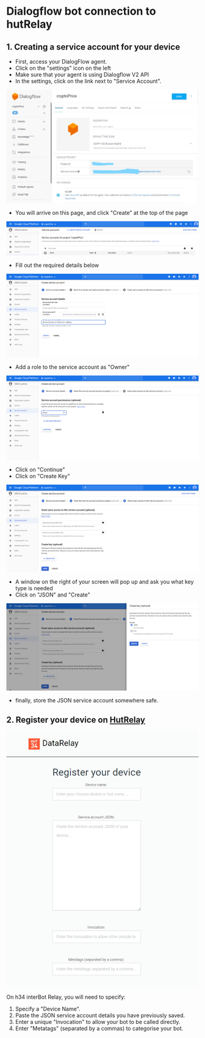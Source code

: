 # Dialogflow bot connection to hutRelay

## 1. Creating a service account for your device

* First, access your DialogFlow agent.
* Click on the "settings" icon on the left
* Make sure that your agent is using Dialogflow V2 API 
* In the settings, click on the link next to "Service Account".

![](../.gitbook/assets/image%20%2822%29.png)

* You will arrive on this page, and click "Create" at the top of the page

![](../.gitbook/assets/image%20%2810%29.png)

* Fill out the required details below

![](../.gitbook/assets/image%20%282%29.png)

* Add a role to the service account as "Owner"

![](../.gitbook/assets/image%20%2814%29.png)

* Click on "Continue"
* Click on "Create Key"

![](../.gitbook/assets/image%20%2812%29.png)

* A window on the right of your screen will pop up and ask you what key type is needed
* Click on "JSON" and "Create"

![](../.gitbook/assets/image%20%2826%29.png)

* finally, store the JSON service account somewhere safe.

## 2. Register your device on [HutRelay](https://relay.hut34.io)

![](../.gitbook/assets/image%20%2821%29.png)

On h34 interBot Relay, you will need to specify:

1. Specify a "Device Name". 
2. Paste the JSON service account details you have previously saved.
3. Enter a unique "Invocation" to allow your bot to be called directly.
4. Enter "Metatags" (separated by a commas) to categorise your bot.

